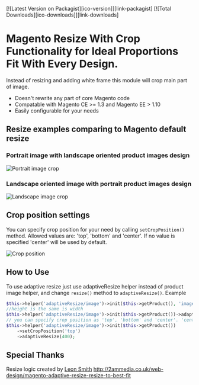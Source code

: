 [![Latest Version on Packagist][ico-version]][link-packagist]
[![Total Downloads][ico-downloads]][link-downloads]

# Magento Resize With Crop Functionality for Ideal Proportions Fit With Every Design.

Instead of resizing and adding white frame this module will crop main part of image.

* Doesn't rewrite any part of core Magento code
* Compatable with Magento CE >= 1.3 and Magento EE > 1.10
* Easily configurable for your needs

## Resize examples comparing to Magento default resize

### Portrait image with landscape oriented product images design

![Portrait image crop](http://i.imgur.com/rky8S.png)

### Landscape oriented image with portrait product images design

![Landscape image crop](http://i.imgur.com/Q5PMW.png)

## Crop position settings

You can specify crop position for your need by calling `setCropPosition()` method. Allowed values are: 'top', 'bottom' and 'center'. If no value is specified 'center' will be used by default.

![Crop position](http://i.imgur.com/CNv8k.png)

## How to Use

To use adaptive resize just use adaptiveResize helper instead of product image helper, and change `resize()` method to `adaptiveResize()`.
Example

```php
$this->helper('adaptiveResize/image')->init($this->getProduct(), 'image')->adaptiveResize(400, 215);
//height is the same is width
$this->helper('adaptiveResize/image')->init($this->getProduct())->adaptiveResize(400);
// you can specify crop position as 'top', 'bottom' and 'center'. 'center' is used by default
$this->helper('adaptiveResize/image')->init($this->getProduct())
    ->setCropPosition('top')
    ->adaptiveResize(400);
```

## Special Thanks

Resize logic created by [Leon Smith](http://github.com/leonsmith)
http://2ammedia.co.uk/web-design/magento-adaptive-resize-resize-to-best-fit
